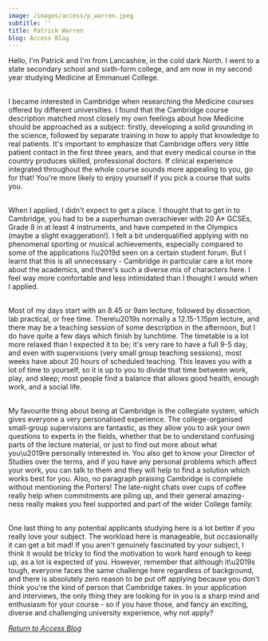 ```yaml
---
image: /images/access/p_warren.jpeg
subtitle: ''
title: Patrick Warren
blog: Access Blog
---
```


Hello, I'm Patrick and I'm from Lancashire, in the cold dark North. I went to a state secondary school and sixth-form college, and am now in my second year studying Medicine at Emmanuel College.<br/><br/>

I became interested in Cambridge when researching the Medicine courses offered by different universities. I found that the Cambridge course description matched most closely my own feelings about how Medicine should be approached as a subject: firstly, developing a solid grounding in the science, followed by separate training in how to apply that knowledge to real patients. It's important to emphasize that Cambridge offers very little patient contact in the first three years, and that every medical course in the country produces skilled, professional doctors. If clinical experience integrated throughout the whole course sounds more appealing to you, go for that! You're more likely to enjoy yourself if you pick a course that suits you.<br/><br/>

When I applied, I didn't expect to get a place. I thought that to get in to Cambridge, you had to be a superhuman overachiever with 20 A* GCSEs, Grade 8 in at least 4 instruments, and have competed in the Olympics (maybe a slight exaggeration!). I felt a bit underqualified applying with no phenomenal sporting or musical achievements, especially compared to some of the applications I\u2019d seen on a certain student forum. But I learnt that this is all unnecessary - Cambridge in particular care a lot more about the academics, and there's such a diverse mix of characters here. I feel way more comfortable and less intimidated than I thought I would when I applied.<br/><br/>

Most of my days start with an 8.45 or 9am lecture, followed by dissection, lab practical, or free time. There\u2019s normally a 12.15-1.15pm lecture, and there may be a teaching session of some description in the afternoon, but I do have quite a few days which finish by lunchtime. The timetable is a lot more relaxed than I expected it to be; it's very rare to have a full 9-5 day, and even with supervisions (very small group teaching sessions), most weeks have about 20 hours of scheduled teaching. This leaves you with a lot of time to yourself, so it is up to you to divide that time between work, play, and sleep; most people find a balance that allows good health, enough work, and a social life.<br/><br/>

My favourite thing about being at Cambridge is the collegiate system, which gives everyone a very personalised experience. The college-organised small-group supervisions are fantastic, as they allow you to ask your own questions to experts in the fields, whether that be to understand confusing parts of the lecture material, or just to find out more about what you\u2019re personally interested in. You also get to know your Director of Studies over the terms, and if you have any personal problems which affect your work, you can talk to them and they will help to find a solution which works best for you. Also, no paragraph praising Cambridge is complete without mentioning the Porters! The late-night chats over cups of coffee really help when commitments are piling up, and their general amazing-ness really makes you feel supported and part of the wider College family. <br/><br/>


One last thing to any potential applicants studying here is a lot better if you really love your subject. The workload here is manageable, but occasionally it can get a bit mad! If you aren't genuinely fascinated by your subject, I think it would be tricky to find the motivation to work hard enough to keep up, as a lot is expected of you. However, remember that although it\u2019s tough, everyone faces the same challenge here regardless of background, and there is absolutely zero reason to be put off applying because you don't think you're the kind of person that Cambridge takes. In your application and interviews, the only thing they are looking for in you is a sharp mind and enthusiasm for your course - so if you have those, and fancy an exciting, diverse and challenging university experience, why not apply?

*[Return to Access Blog](javascript:javascript:history.go(-1))*